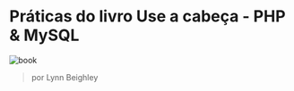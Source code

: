 # Práticas do livro Use a cabeça - PHP & MySQL

![book](https://user-images.githubusercontent.com/23413093/60747302-abd13b80-9f5a-11e9-8b59-85610392335f.jpg)

> por Lynn Beighley 
